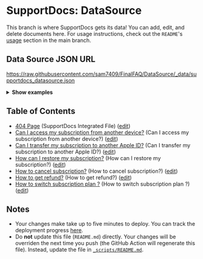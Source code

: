 # SupportDocs: DataSource
This branch is where SupportDocs gets its data! You can add, edit, and delete documents here. For usage instructions, check out the `README`'s [usage](https://github.com/aheze/SupportDocs#using-the-github-repository) section in the main branch.

## Data Source JSON URL
<a href="https://raw.githubusercontent.com/sam7409/FinalFAQ/DataSource/_data/supportdocs_datasource.json">https://raw.githubusercontent.com/sam7409/FinalFAQ/DataSource/_data/supportdocs_datasource.json</a>

<details markdown="1">
<summary><strong>Show examples</strong></summary>

<hr>

### SwiftUI
```swift
struct SwiftUIExampleView_MinimalCode: View {
    let dataSource = URL(string: "https://raw.githubusercontent.com/sam7409/FinalFAQ/DataSource/_data/supportdocs_datasource.json")!
    @State var supportDocsPresented = false
    
    var body: some View {
        Button("Present SupportDocs from SwiftUI!") { supportDocsPresented = true }
        .sheet(isPresented: $supportDocsPresented, content: {
            SupportDocsView(dataSource: dataSource, isPresented: $supportDocsPresented)
        })
    }
}
```

### UIKit
```swift
class UIKitExampleController_MinimalCode: UIViewController {
    /**
    Connect this inside the storyboard.
    
    This is just for demo purposes, so it's not connected yet.
    */
    @IBAction func presentButtonPressed(_ sender: Any) {
        let dataSource = URL(string: "https://raw.githubusercontent.com/sam7409/FinalFAQ/DataSource/_data/supportdocs_datasource.json")!
    
        let supportDocsViewController = SupportDocsViewController(dataSource: dataSource)
        self.present(supportDocsViewController, animated: true, completion: nil)
    }
}
```

<hr>

</details>

## Table of Contents
- [404 Page](https://sam7409.github.io/FinalFAQ/404) (SupportDocs Integrated File) ([edit](https://github.com/sam7409/FinalFAQ/edit/DataSource/FinalFAQ/404.md))
- [Can I access my subscription from another device?](https://sam7409.github.io/FinalFAQ/QNAFive/AccessSubscriptionFromOtherDevice) (Can I access my subscription from another device?) ([edit](https://github.com/sam7409/FinalFAQ/edit/DataSource/QNAFive/AccessSubscriptionFromOtherDevice.md))
- [Can I transfer my subscription to another Apple ID?](https://sam7409.github.io/FinalFAQ/TransferSubscriptionToAnotherAppleID) (Can I transfer my subscription to another Apple ID?) ([edit](https://github.com/sam7409/FinalFAQ/edit/DataSource/FinalFAQ/TransferSubscriptionToAnotherAppleID.md))
- [How can I restore my subscription?](https://sam7409.github.io/FinalFAQ/QNAFour/RestoreMyProSubscription) (How can I restore my subscription?) ([edit](https://github.com/sam7409/FinalFAQ/edit/DataSource/QNAFour/RestoreMyProSubscription.md))
- [How to cancel subscription?](https://sam7409.github.io/FinalFAQ/QNATWO/HowToCancelProSubscription) (How to cancel subscription?) ([edit](https://github.com/sam7409/FinalFAQ/edit/DataSource/QNATWO/HowToCancelProSubscription.md))
- [How to get refund?](https://sam7409.github.io/FinalFAQ/QNAThree/HowToGetRefund) (How to get refund?) ([edit](https://github.com/sam7409/FinalFAQ/edit/DataSource/QNAThree/HowToGetRefund.md))
- [How to switch subscription plan ?](https://sam7409.github.io/FinalFAQ/QNAONE/HowToChangeSubscription) (How to switch subscription plan ?) ([edit](https://github.com/sam7409/FinalFAQ/edit/DataSource/QNAONE/HowToChangeSubscription.md))


## Notes
- Your changes make take up to five minutes to deploy. You can track the deployment progress [here](https://github.com/sam7409/FinalFAQ/deployments/activity_log?environment=github-pages).
- Do **not** update this file (`README.md`) directly. Your changes will be overriden the next time you push (the GitHub Action will regenerate this file). Instead, update the file in [`_scripts/README.md`](https://github.com/sam7409/FinalFAQ/edit/DataSource/_scripts/README.md). 